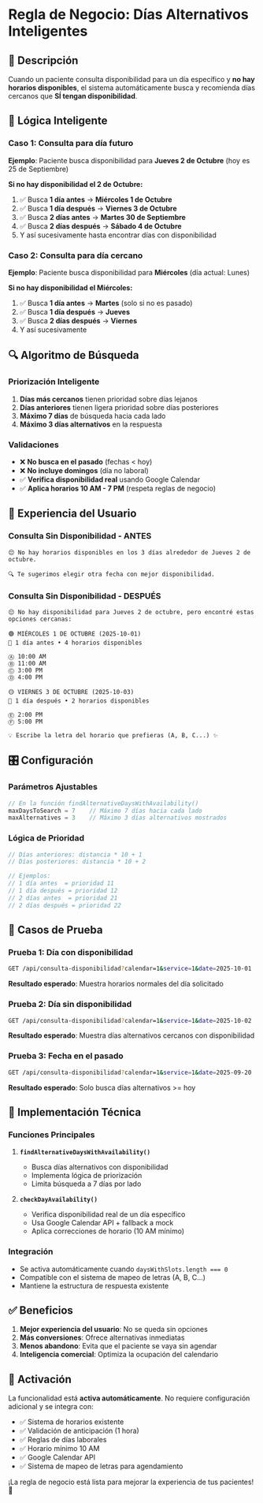 # Regla de Negocio: Días Alternativos Inteligentes

## 🎯 Descripción
Cuando un paciente consulta disponibilidad para un día específico y **no hay horarios disponibles**, el sistema automáticamente busca y recomienda días cercanos que **SÍ tengan disponibilidad**.

## 🧠 Lógica Inteligente

### **Caso 1: Consulta para día futuro**
**Ejemplo**: Paciente busca disponibilidad para **Jueves 2 de Octubre** (hoy es 25 de Septiembre)

**Si no hay disponibilidad el 2 de Octubre:**
1. ✅ Busca **1 día antes** → **Miércoles 1 de Octubre**
2. ✅ Busca **1 día después** → **Viernes 3 de Octubre**  
3. ✅ Busca **2 días antes** → **Martes 30 de Septiembre**
4. ✅ Busca **2 días después** → **Sábado 4 de Octubre**
5. Y así sucesivamente hasta encontrar días con disponibilidad

### **Caso 2: Consulta para día cercano**
**Ejemplo**: Paciente busca disponibilidad para **Miércoles** (día actual: Lunes)

**Si no hay disponibilidad el Miércoles:**
1. ✅ Busca **1 día antes** → **Martes** (solo si no es pasado)
2. ✅ Busca **1 día después** → **Jueves**
3. ✅ Busca **2 días después** → **Viernes**
4. Y así sucesivamente

## 🔍 Algoritmo de Búsqueda

### **Priorización Inteligente**
1. **Días más cercanos** tienen prioridad sobre días lejanos
2. **Días anteriores** tienen ligera prioridad sobre días posteriores
3. **Máximo 7 días** de búsqueda hacia cada lado
4. **Máximo 3 días alternativos** en la respuesta

### **Validaciones**
- ❌ **No busca en el pasado** (fechas < hoy)
- ❌ **No incluye domingos** (día no laboral)
- ✅ **Verifica disponibilidad real** usando Google Calendar
- ✅ **Aplica horarios 10 AM - 7 PM** (respeta reglas de negocio)

## 📱 Experiencia del Usuario

### **Consulta Sin Disponibilidad - ANTES**
```
😔 No hay horarios disponibles en los 3 días alrededor de Jueves 2 de octubre.

🔍 Te sugerimos elegir otra fecha con mejor disponibilidad.
```

### **Consulta Sin Disponibilidad - DESPUÉS**
```
😔 No hay disponibilidad para Jueves 2 de octubre, pero encontré estas opciones cercanas:

🟢 MIÉRCOLES 1 DE OCTUBRE (2025-10-01)
📅 1 día antes • 4 horarios disponibles

Ⓐ 10:00 AM
Ⓑ 11:00 AM  
Ⓒ 3:00 PM
Ⓓ 4:00 PM

🟡 VIERNES 3 DE OCTUBRE (2025-10-03)  
📅 1 día después • 2 horarios disponibles

Ⓔ 2:00 PM
Ⓕ 5:00 PM

💡 Escribe la letra del horario que prefieras (A, B, C...) ✨
```

## 🎛️ Configuración

### **Parámetros Ajustables**
```javascript
// En la función findAlternativeDaysWithAvailability()
maxDaysToSearch = 7    // Máximo 7 días hacia cada lado
maxAlternatives = 3    // Máximo 3 días alternativos mostrados
```

### **Lógica de Prioridad**
```javascript
// Días anteriores: distancia * 10 + 1
// Días posteriores: distancia * 10 + 2

// Ejemplos:
// 1 día antes  = prioridad 11
// 1 día después = prioridad 12  
// 2 días antes  = prioridad 21
// 2 días después = prioridad 22
```

## 🧪 Casos de Prueba

### **Prueba 1: Día con disponibilidad**
```bash
GET /api/consulta-disponibilidad?calendar=1&service=1&date=2025-10-01
```
**Resultado esperado**: Muestra horarios normales del día solicitado

### **Prueba 2: Día sin disponibilidad**
```bash
GET /api/consulta-disponibilidad?calendar=1&service=1&date=2025-10-02  
```
**Resultado esperado**: Muestra días alternativos cercanos con disponibilidad

### **Prueba 3: Fecha en el pasado**
```bash
GET /api/consulta-disponibilidad?calendar=1&service=1&date=2025-09-20
```
**Resultado esperado**: Solo busca días alternativos >= hoy

## 🔧 Implementación Técnica

### **Funciones Principales**

1. **`findAlternativeDaysWithAvailability()`**
   - Busca días alternativos con disponibilidad
   - Implementa lógica de priorización
   - Limita búsqueda a 7 días por lado

2. **`checkDayAvailability()`**
   - Verifica disponibilidad real de un día específico
   - Usa Google Calendar API + fallback a mock
   - Aplica correcciones de horario (10 AM mínimo)

### **Integración**
- Se activa automáticamente cuando `daysWithSlots.length === 0`
- Compatible con el sistema de mapeo de letras (A, B, C...)
- Mantiene la estructura de respuesta existente

## ✅ Beneficios

1. **Mejor experiencia del usuario**: No se queda sin opciones
2. **Más conversiones**: Ofrece alternativas inmediatas
3. **Menos abandono**: Evita que el paciente se vaya sin agendar
4. **Inteligencia comercial**: Optimiza la ocupación del calendario

## 🚀 Activación

La funcionalidad está **activa automáticamente**. No requiere configuración adicional y se integra con:

- ✅ Sistema de horarios existente
- ✅ Validación de anticipación (1 hora)
- ✅ Reglas de días laborales
- ✅ Horario mínimo 10 AM
- ✅ Google Calendar API
- ✅ Sistema de mapeo de letras para agendamiento

¡La regla de negocio está lista para mejorar la experiencia de tus pacientes! 🎉 